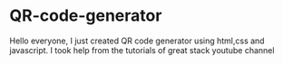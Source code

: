 # QR-code-generator
Hello everyone, I just created QR code generator using html,css and javascript. I took help from the tutorials of great stack youtube channel
